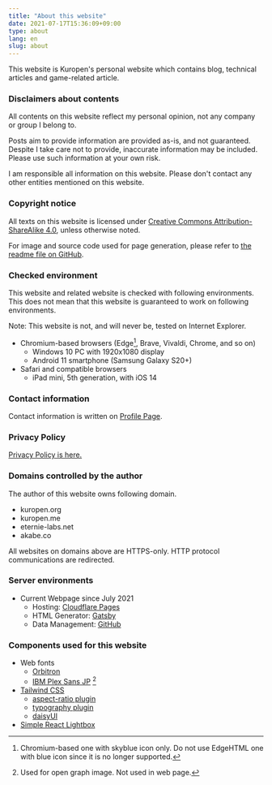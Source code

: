 ```yaml
---
title: "About this website"
date: 2021-07-17T15:36:09+09:00
type: about
lang: en
slug: about
---
```

This website is Kuropen's personal website which contains blog, technical articles and game-related article.

### Disclaimers about contents
All contents on this website reflect my personal opinion, not any company or group I belong to.

Posts aim to provide information are provided as-is, and not guaranteed.
Despite I take care not to provide, inaccurate information may be included.
Please use such information at your own risk.

I am responsible all information on this website. Please don't contact any other entities mentioned on this website.

### Copyright notice
All texts on this website is licensed under [Creative Commons Attribution-ShareAlike 4.0](https://creativecommons.org/licenses/by-sa/4.0/), 
unless otherwise noted.

For image and source code used for page generation, please refer to [the readme file on GitHub](https://github.com/kuropen/penguinone/blob/main/README.md).

### Checked environment
This website and related website is checked with following environments.
This does not mean that this website is guaranteed to work on following environments.

Note: This website is not, and will never be, tested on Internet Explorer.

- Chromium-based browsers (Edge[^1], Brave, Vivaldi, Chrome, and so on)
   - Windows 10 PC with 1920x1080 display
   - Android 11 smartphone (Samsung Galaxy S20+)
- Safari and compatible browsers
   - iPad mini, 5th generation, with iOS 14

[^1]: Chromium-based one with skyblue icon only. Do not use EdgeHTML one with blue icon since it is no longer supported.

### Contact information
Contact information is written on [Profile Page](/en/profile).

### Privacy Policy
[Privacy Policy is here.](/en/privacy)

### Domains controlled by the author
The author of this website owns following domain.

- kuropen.org
- kuropen.me
- eternie-labs.net
- akabe.co

All websites on domains above are HTTPS-only. HTTP protocol communications are redirected.

### Server environments
- Current Webpage since July 2021
   - Hosting: [Cloudflare Pages](https://pages.cloudflare.com/)
   - HTML Generator: [Gatsby](https://www.gatsbyjs.com/)
   - Data Management: [GitHub](https://github.com/kuropen/penguinone)

### Components used for this website
- Web fonts
   - [Orbitron](https://www.theleagueofmoveabletype.com/orbitron)
   - [IBM Plex Sans JP](https://github.com/IBM/plex) [^4]
- [Tailwind CSS](https://tailwindcss.com/)
   - [aspect-ratio plugin](https://github.com/tailwindlabs/tailwindcss-aspect-ratio)
   - [typography plugin](https://github.com/tailwindlabs/tailwindcss-typography)
   - [daisyUI](https://daisyui.com/)
- [Simple React Lightbox](https://simple-react-lightbox.dev/)

[^4]: Used for open graph image. Not used in web page.
